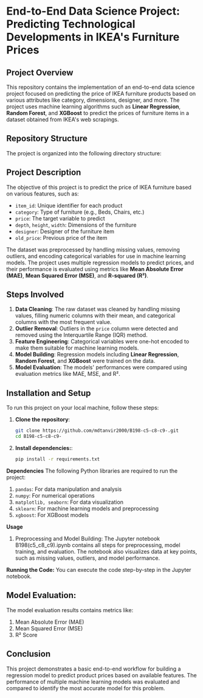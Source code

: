 # **End-to-End Data Science Project: Predicting Technological Developments in IKEA's Furniture Prices**

## **Project Overview**
This repository contains the implementation of an end-to-end data science project focused on predicting the price of IKEA furniture products based on various attributes like category, dimensions, designer, and more. The project uses machine learning algorithms such as **Linear Regression**, **Random Forest**, and **XGBoost** to predict the prices of furniture items in a dataset obtained from IKEA's web scrapings.

## **Repository Structure**
The project is organized into the following directory structure:

## **Project Description**
The objective of this project is to predict the price of IKEA furniture based on various features, such as:
- `item_id`: Unique identifier for each product
- `category`: Type of furniture (e.g., Beds, Chairs, etc.)
- `price`: The target variable to predict
- `depth`, `height`, `width`: Dimensions of the furniture
- `designer`: Designer of the furniture item
- `old_price`: Previous price of the item

The dataset was preprocessed by handling missing values, removing outliers, and encoding categorical variables for use in machine learning models. The project uses multiple regression models to predict prices, and their performance is evaluated using metrics like **Mean Absolute Error (MAE)**, **Mean Squared Error (MSE)**, and **R-squared (R²)**.

## **Steps Involved**
1. **Data Cleaning**: The raw dataset was cleaned by handling missing values, filling numeric columns with their mean, and categorical columns with the most frequent value.
2. **Outlier Removal**: Outliers in the `price` column were detected and removed using the Interquartile Range (IQR) method.
3. **Feature Engineering**: Categorical variables were one-hot encoded to make them suitable for machine learning models.
4. **Model Building**: Regression models including **Linear Regression**, **Random Forest**, and **XGBoost** were trained on the data.
5. **Model Evaluation**: The models' performances were compared using evaluation metrics like MAE, MSE, and R².

## **Installation and Setup**
To run this project on your local machine, follow these steps:

1. **Clone the repository**:
   ```bash
   git clone https://github.com/mdtanvir2000/B198-c5-c8-c9-.git
   cd B198-c5-c8-c9-

2. **Install dependencies:**:
   ```bash
   pip install -r requirements.txt

**Dependencies**
The following Python libraries are required to run the project:

1. `pandas`: For data manipulation and analysis
2. `numpy`: For numerical operations
3. `matplotlib, seaborn`: For data visualization
4. `sklearn`: For machine learning models and preprocessing
5. `xgboost`: For XGBoost models

**Usage**
1. Preprocessing and Model Building:
The Jupyter notebook B198(c5_c8_c9).ipynb contains all steps for preprocessing, model training, and evaluation.
The notebook also visualizes data at key points, such as missing values, outliers, and model performance.

**Running the Code:**
You can execute the code step-by-step in the Jupyter notebook.

## **Model Evaluation:**
The model evaluation results contains metrics like:

1. Mean Absolute Error (MAE)
2. Mean Squared Error (MSE)
3. R² Score

## **Conclusion**
This project demonstrates a basic end-to-end workflow for building a regression model to predict product prices based on available features. The performance of multiple machine learning models was evaluated and compared to identify the most accurate model for this problem.
